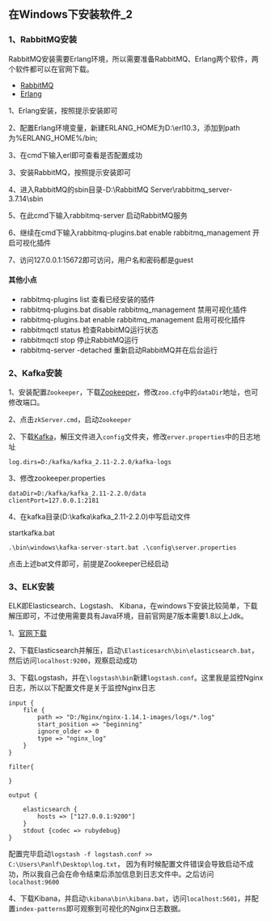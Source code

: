 ## 在Windows下安装软件_2

### 1、RabbitMQ安装

RabbitMQ安装需要Erlang环境，所以需要准备RabbitMQ、Erlang两个软件，两个软件都可以在官网下载。

- [RabbitMQ](https://www.rabbitmq.com/download.html)
- [Erlang](http://www.erlang.org/downloads)

1、Erlang安装，按照提示安装即可

2、配置Erlang环境变量，新建ERLANG_HOME为D:\erl10.3，添加到path为%ERLANG_HOME%/bin;

3、在cmd下输入erl即可查看是否配置成功

3、安装RabbitMQ，按照提示安装即可

4、进入RabbitMQ的sbin目录-D:\RabbitMQ Server\rabbitmq_server-3.7.14\sbin

5、在此cmd下输入rabbitmq-server 启动RabbitMQ服务

6、继续在cmd下输入rabbitmq-plugins.bat enable rabbitmq_management 开启可视化插件

7、访问127.0.0.1:15672即可访问，用户名和密码都是guest

#### 其他小点
- rabbitmq-plugins list 查看已经安装的插件
- rabbitmq-plugins.bat disable rabbitmq_management 禁用可视化插件
- rabbitmq-plugins.bat enable rabbitmq_management 启用可视化插件
- rabbitmqctl status 检查RabbitMQ运行状态
- rabbitmqctl stop 停止RabbitMQ运行
- rabbitmq-server -detached 重新启动RabbitMQ并在后台运行

### 2、Kafka安装

1、安装配置`Zookeeper`，下载[Zookeeper](https://zookeeper.apache.org/releases.html)，修改`zoo.cfg`中的`dataDir`地址，也可修改端口。

2、点击`zkServer.cmd`，启动`Zookeeper`

2、下载[Kafka](http://kafka.apache.org/downloads)，解压文件进入`config`文件夹，修改`erver.properties`中的日志地址
```
log.dirs=D:/kafka/kafka_2.11-2.2.0/kafka-logs
```

3、修改zookeeper.properties
```
dataDir=D:/kafka/kafka_2.11-2.2.0/data
clientPort=127.0.0.1:2181
```

4、在kafka目录(D:\kafka\kafka_2.11-2.2.0)中写启动文件

startkafka.bat
```
.\bin\windows\kafka-server-start.bat .\config\server.properties
```
点击上述bat文件即可，前提是Zookeeper已经启动

### 3、ELK安装

ELK即Elasticsearch、Logstash、 Kibana，在windows下安装比较简单，下载解压即可，不过使用需要具有Java环境，目前官网是7版本需要1.8以上Jdk。

1、[官网下载](https://www.elastic.co/cn/downloads/)

2、下载Elasticsearch并解压，启动`\Elasticesarch\bin\elasticsearch.bat`，然后访问`localhost:9200`，观察启动成功

3、下载Logstash，并在`\logstash\bin`新建`logstash.conf`。这里我是监控Nginx日志，所以以下配置文件是关于监控Nginx日志
```
input {  
	file {
		path => "D:/Nginx/nginx-1.14.1-images/logs/*.log"
		start_position => "beginning"
        ignore_older => 0
		type => "nginx_log"
	}
}

filter{  
  
}

output {

	elasticsearch {     
		hosts => ["127.0.0.1:9200"]
	}
	stdout {codec => rubydebug}
}
```
配置完毕启动` logstash -f logstash.conf >> C:\Users\Panlf\Desktop\log.txt `， 因为有时候配置文件错误会导致启动不成功，所以我自己会在命令结束后添加信息到日志文件中。之后访问`localhost:9600`

4、下载Kibana，并启动`\kibana\bin\kibana.bat`，访问`localhost:5601`，并配置`index-patterns`即可观察到可视化的Nginx日志数据。
